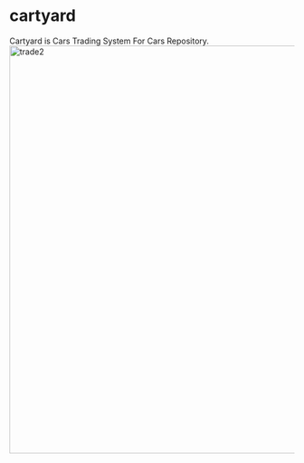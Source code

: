 # cartyard
Cartyard is Cars Trading System For Cars Repository.
<br>
<img src="https://preview.ibb.co/b23Pkk/trade2.png" alt="trade2" border="0" width="720px" hieght="600px"/>

